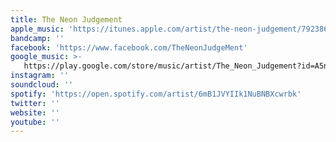 ```yaml
---
title: The Neon Judgement
apple_music: 'https://itunes.apple.com/artist/the-neon-judgement/79238638'
bandcamp: ''
facebook: 'https://www.facebook.com/TheNeonJudgeMent'
google_music: >-
   https://play.google.com/store/music/artist/The_Neon_Judgement?id=A5nyvraubtq7seuwzkzwrjvoj4u
instagram: ''
soundcloud: ''
spotify: 'https://open.spotify.com/artist/6mB1JVYIIk1NuBNBXcwrbk'
twitter: ''
website: ''
youtube: ''
---
```


